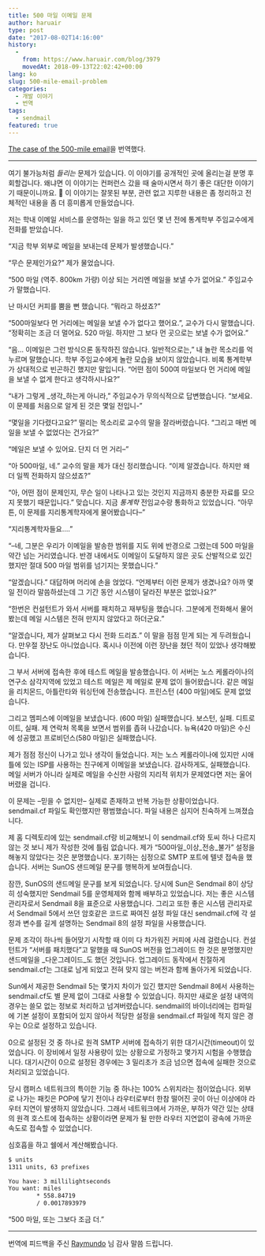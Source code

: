 ```yaml
---
title: 500 마일 이메일 문제
author: haruair
type: post
date: "2017-08-02T14:16:00"
history:
  - 
    from: https://www.haruair.com/blog/3979
    movedAt: 2018-09-13T22:02:42+00:00
lang: ko
slug: 500-mile-email-problem
categories:
  - 개발 이야기
  - 번역
tags:
  - sendmail
featured: true
---
```

[The case of the 500-mile email][1]을 번역했다.

* * *

여기 불가능처럼 _들리는_ 문제가 있습니다. 이 이야기를 공개적인 곳에 올리는걸 분명 후회할겁니다. 왜냐면 이 이야기는 컨퍼런스 갔을 때 술마시면서 하기 좋은 대단한 이야기기 때문이니까요. 🙂 이 이야기는 잘못된 부분, 관련 없고 지루한 내용은 좀 정리하고 전체적인 내용을 좀 더 흥미롭게 만들었습니다.

저는 학내 이메일 서비스를 운영하는 일을 하고 있던 몇 년 전에 통계학부 주임교수에게 전화를 받았습니다.

&#8220;지금 학부 외부로 메일을 보내는데 문제가 발생했습니다.&#8221;

&#8220;무슨 문제인가요?&#8221; 제가 물었습니다.

&#8220;500 마일 (역주. 800km 가량) 이상 되는 거리엔 메일을 보낼 수가 없어요.&#8221; 주임교수가 말했습니다.

난 마시던 커피를 뿜을 뻔 했습니다. &#8220;뭐라고 하셨죠?&#8221;

&#8220;500마일보다 먼 거리에는 메일을 보낼 수가 없다고 했어요.&#8221;, 교수가 다시 말했습니다. &#8220;정확히는 조금 더 멀어요. 520 마일. 하지만 그 보다 먼 곳으로는 보낼 수가 없어요.&#8221;

&#8220;음&#8230; 이메일은 그런 방식으론 동작하진 않습니다. 일반적으로는,&#8221; 내 놀란 목소리를 억누르며 말했습니다. 학부 주임교수에게 놀란 모습을 보이지 않았습니다. 비록 통계학부가 상대적으로 빈곤하긴 했지만 말입니다. &#8220;어떤 점이 500여 마일보다 먼 거리에 메일을 보낼 수 없게 한다고 생각하시나요?&#8221;

&#8220;내가 그렇게 _생각_하는게 아니라,&#8221; 주임교수가 무의식적으로 답변했습니다. &#8220;보세요. 이 문제를 처음으로 알게 된 것은 몇일 전입니-&#8221;

&#8220;몇일을 기다렸다고요?&#8221; 떨리는 목소리로 교수의 말을 잘라버렸습니다. &#8220;그리고 매번 메일을 보낼 수 없었다는 건가요?&#8221;

&#8220;메일은 보낼 수 있어요. 단지 더 먼 거리&#8211;&#8221;

&#8220;아 500마일, 네.&#8221; 교수의 말을 제가 대신 정리했습니다. &#8220;이제 알겠습니다. 하지만 왜 더 일찍 전화하지 않으셨죠?&#8221;

&#8220;아, 어떤 점이 문제인지, 무슨 일이 나타나고 있는 것인지 지금까지 충분한 자료를 모으지 못했기 때문입니다.&#8221; 맞습니다. 지금 _통계학_ 전임교수랑 통화하고 있었습니다. &#8220;아무튼, 이 문제를 지리통계학자에게 물어봤습니다&#8211;&#8221;

&#8220;지리통계학자들요&#8230;.&#8221;

&#8220;&#8211;네, 그분은 우리가 이메일을 발송한 범위를 지도 위에 반경으로 그렸는데 500 마일을 약간 넘는 거리였습니다. 반경 내에서도 이메일이 도달하지 않은 곳도 산발적으로 있긴 했지만 절대 500 마일 범위를 넘기지는 못했습니다.&#8221;

&#8220;알겠습니다.&#8221; 대답하며 머리에 손을 얹었다. &#8220;언제부터 이런 문제가 생겼나요? 아까 몇일 전이라 말씀하셨는데 그 기간 동안 시스템이 달라진 부분은 없었나요?&#8221;

&#8220;한번은 컨설턴트가 와서 서버를 패치하고 재부팅을 했습니다. 그분에게 전화해서 물어봤는데 메일 시스템은 전혀 만지지 않았다고 하더군요.&#8221;

&#8220;알겠습니다, 제가 살펴보고 다시 전화 드리죠.&#8221; 이 말을 점점 믿게 되는 게 두려웠습니다. 만우절 장난도 아니었습니다. 혹시나 이전에 이런 장난을 쳤던 적이 있었나 생각해봤습니다.

그 부서 서버에 접속한 후에 테스트 메일을 발송했습니다. 이 서버는 노스 케롤라이나의 연구소 삼각지역에 있었고 테스트 메일은 제 메일로 문제 없이 들어왔습니다. 같은 메일을 리치몬드, 아틀란타와 워싱턴에 전송했습니다. 프린스턴 (400 마일)에도 문제 없었습니다.

그리고 멤피스에 이메일을 보냈습니다. (600 마일) 실패했습니다. 보스턴, 실패. 디트로이트, 실패. 제 연락처 목록을 보면서 범위를 좁혀 나갔습니다. 뉴욕(420 마일)은 수신에 성공했고 프로비던스(580 마일)은 실패했습니다.

제가 점점 정신이 나가고 있나 생각이 들었습니다. 저는 노스 케롤라이나에 있지만 시애틀에 있는 ISP를 사용하는 친구에게 이메일을 보냈습니다. 감사하게도, 실패했습니다. 메일 서버가 아니라 실제로 메일을 수신한 사람의 지리적 위치가 문제였다면 저는 울어버렸을 겁니다.

이 문제는 &#8211;믿을 수 없지만&#8211; 실제로 존재하고 반복 가능한 상황이었습니다. sendmail.cf 파일도 확인했지만 평범했습니다. 파일 내용은 심지어 친숙하게 느껴졌습니다.

제 홈 디렉토리에 있는 sendmail.cf랑 비교해보니 이 sendmail.cf와 토씨 하나 다르지 않는 것 보니 제가 작성한 것에 틀림 없습니다. 제가 &#8220;500마일_이상_전송_불가&#8221; 설정을 해놓지 않았다는 것은 분명했습니다. 포기하는 심정으로 SMTP 포트에 텔넷 접속을 했습니다. 서버는 SunOS 샌드메일 문구를 행복하게 보여줬습니다.

잠깐, SunOS의 샌드메일 문구를 보게 되었습니다. 당시에 Sun은 Sendmail 8이 상당히 성숙했지만 Sendmail 5를 운영체제와 함께 배부하고 있었습니다. 저는 좋은 시스템 관리자로서 Sendmail 8을 표준으로 사용했습니다. 그리고 또한 좋은 시스템 관리자로서 Sendmail 5에서 쓰던 암호같은 코드로 짜여진 설정 파일 대신 sendmail.cf에 각 설정과 변수를 길게 설명하는 Sendmail 8의 설정 파일을 사용했습니다.

문제 조각이 하나씩 들어맞기 시작할 때 이미 다 차가워진 커피에 사레 걸렸습니다. 컨설턴트가 &#8220;서버를 패치했다&#8221;고 말했을 때 SunOS 버전을 업그레이드 한 것은 분명했지만 샌드메일을 _다운그레이드_도 했던 것입니다. 업그레이드 동작에서 친절하게 sendmail.cf는 그대로 남게 되었고 전혀 맞지 않는 버전과 함께 돌아가게 되었습니다.

Sun에서 제공한 Sendmail 5는 몇가지 차이가 있긴 했지만 Sendmail 8에서 사용하는 sendmail.cf도 별 문제 없이 그대로 사용할 수 있었습니다. 하지만 새로운 설정 내역의 경우는 쓸모 없는 정보로 처리하고 넘겨버렸습니다. sendmail의 바이너리에는 컴파일에 기본 설정이 포함되어 있지 않아서 적당한 설정을 sendmail.cf 파일에 적지 않은 경우는 0으로 설정하고 있습니다.

0으로 설정된 것 중 하나로 원격 SMTP 서버에 접속하기 위한 대기시간(timeout)이 있었습니다. 이 장비에서 일정 사용량이 있는 상황으로 가정하고 몇가지 시험을 수행했습니다. 대기시간이 0으로 설정된 경우에는 3 밀리초가 조금 넘으면 접속에 실패한 것으로 처리되고 있었습니다.

당시 캠퍼스 네트워크의 특이한 기능 중 하나는 100% 스위치라는 점이었습니다. 외부로 나가는 패킷은 POP에 닿기 전이나 라우터로부터 한참 떨어진 곳이 아닌 이상에야 라우터 지연이 발생하지 않았습니다. 그래서 네트워크에서 가까운, 부하가 약간 있는 상태의 원격 호스트에 접속하는 상황이라면 문제가 될 만한 라우터 지연없이 광속에 가까운 속도로 접속할 수 있었습니다.

심호흡을 하고 쉘에서 계산해봤습니다.

```bash
$ units
1311 units, 63 prefixes

You have: 3 millilightseconds
You want: miles
        * 558.84719
        / 0.0017893979
```

&#8220;500 마일, 또는 그보다 조금 더.&#8221;

---

번역에 피드백을 주신 [Raymundo](https://twitter.com/gypark) 님 감사 말씀 드립니다.


 [1]: http://www.ibiblio.org/harris/500milemail.html


